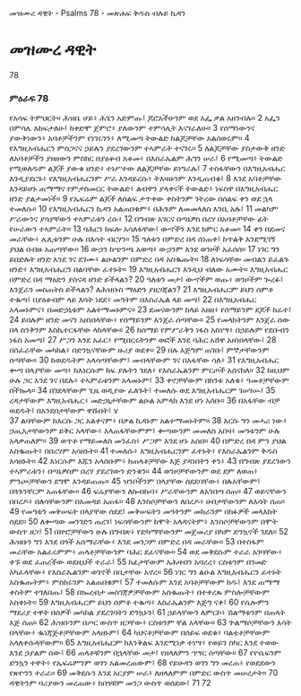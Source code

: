 ﻿
 መዝሙረ ዳዊት - Psalms 78 - መጽሐፍ ቅዱስ ብሉይ ኪዳን
# መዝሙረ ዳዊት
78
### ምዕራፍ 78
የአሳፍ ትምህርት። 
 ሕዝቤ ሆይ፥ ሕጌን አድምጡ፤ ጆሮአችሁንም ወደ አፌ ቃል አዘንብሉ።
2  አፌን በምሳሌ እከፍታለሁ፤ ከቀድሞ ጀምሮ፥ ያለውንም ተምሳሊት እናገራለሁ።
3  የሰማነውንና ያውቅነውን፥ አባቶቻችንም የነገሩንን፥ ለሚመጣ ትውልድ ከልጆቻቸው አልሰወሩም።
4  የእግዚአብሔርን ምስጋናና ኃይሉን ያደረገውንም ተኣምራት ተናገሩ።
5  ለልጆቻቸው ያስታውቅ ዘንድ ለአባቶቻችን ያዘዘውን ምስክር በያዕቆብ አቆመ፥ በእስራኤልም ሕግን ሠራ፤
6  የሚመጣ፥ ትውልድ የሚወለዱም ልጆች ያውቁ ዘንድ፥ ተነሥተው ለልጆቻቸው ይነግራሉ፤
7  ተስፋቸውን በእግዚአብሔር እንዲያደርጉ፥ የእግዚአብሔርንም ሥራ እንዳይረሱ፥ ትእዛዙንም እንዲጠብቁ፤
8  እንደ አባቶቻቸው እንዳይሆኑ ጠማማና የምታስመርር ትውልድ፥ ልብዋን ያላቀናች ትውልድ፥ ነፍስዋ በእግዚአብሔር ዘንድ ያልታመነች።
9  የኤፍሬም ልጆች ለሰልፍ ታጥቀው ቀስትንም ገትረው በሰልፍ ቀን ወደ ኋላ ተመለሱ።
10  የእግዚአብሔርን ኪዳን አልጠበቁም፥ በሕጉም ለመመላለስ እንቢ አሉ፤
11  መልካም ሥራውንና ያሳያቸውን ተኣምራቱን ረሱ፥
12  በግብጽ አገርና በጣኔዎስ በረሃ በአባቶቻቸው ፊት የሠራውን ተኣምራት።
13  ባሕርን ከፍሎ አሳለፋቸው፤ ውኆችን እንደ ክምር አቆመ።
14  ቀን በደመና መራቸው፥ ሌሊቱንም ሁሉ በእሳት ብርሃን።
15  ዓለቱን በምድረ በዳ ሰነጠቀ፤ ከጥልቅ እንደሚገኝ ያህል በብዙ አጠጣቸው።
16  ውኃን ከጭንጫ አወጣ፥ ውኃንም እንደ ወንዞች አፈሰሰ።
17  ነገር ግን ይበድሉት ዘንድ እንደ ገና ደገሙ፥ ልዑልንም በምድረ በዳ አስቈጡት።
18  ለነፍሳቸው መብልን ይፈልጉ ዘንድ፥ እግዚአብሔርን በልባቸው ፈተኑት።
19  እግዚአብሔርን እንዲህ ብለው አሙት። እግዚአብሔር በምድረ በዳ ማዕድን ያሰናዳ ዘንድ ይችላልን?
20  ዓለቱን መታ፤ ውኆችም ወጡ፥ ወንዞችም ጐረፉ፤ እንጀራን መስጠትስ ይችላልን? ለሕዝቡስ ማዕድን ያዘጋጃልን?
21  እግዚአብሔርም ይህን ሰምቶ ተቈጣ፤ በያዕቆብም ላይ እሳት ነደደ፥ መዓትም በእስራኤል ላይ መጣ፤
22  በእግዚአብሔር አላመኑምና፥ በመድኃኒቱም አልተማመኑምና።
23  ደመናውንም ከላይ አዘዘ፥ የሰማይንም ደጆች ከፈተ፤
24  ይበሉም ዘንድ መናን አዘነበላቸው፥ የሰማይንም እንጀራ ሰጣቸው።
25  የመላክትንም እንጀራ ሰው በላ ስንቅንም እስኪተርፋቸው ላከላቸው።
26  ከሰማይ የምሥራቅን ነፋስ አስነሣ፥ በኃይሉም የደቡብን ነፋስ አመጣ፤
27  ሥጋን እንደ አፈር፥ የሚበርሩትንም ወፎች እንደ ባሕር አሸዋ አዘነበላቸው፤
28  በሰፈራቸው መካከል፥ በድንኳናቸውም ዙሪያ ወደቀ።
29  በሉ እጅግም ጠገቡ፤ ምኞታቸውንም ሰጣቸው።
30  ከወደዱትም አላሳጣቸውም፤ መብላቸውም ገና በአፋቸው ሳለ፥
31  የእግዚአብሔር ቍጣ በላያቸው መጣ፥ ከእነርሱም ከፍ ያሉትን ገደለ፥ የእስራኤልንም ምርጦች አሰናከለ።
32  ከዚህም ሁሉ ጋር እንደ ገና በደሉ፥ ተኣምራቱንም አላመኑም፤
33  ቀኖቻቸውም በከንቱ አለቁ፥ ዓመቶቻቸውም በችኰላ።
34  በገደላቸውም ጊዜ ወዲያው ፈለጉት፤ ተመለሱ ወደ እግዚአብሔርም ገሠገሡ፤
35  ረዳታቸውም እግዚአብሔር፥ መድኃኒታቸውም ልዑል አምላክ እንደ ሆነ አሰቡ።
36  በአፋቸው ብቻ ወደዱት፤ በአንደበታቸውም ዋሹበት፤ v  
37  ልባቸውም ከእርሱ ጋር አልቀናም፥ በቃል ኪዳኑም አልተማመኑትም።
38  እርሱ ግን መሓሪ ነው፥ ኃጢአታቸውንም ይቅር አላቸው፥ አላጠፋቸውምም፤ ቍጣውንም መመለስ አበዛ፥ መዓቱንም ሁሉ አላቃጠለም።
39  ወጥቶ የማይመለስ መንፈስ፥ ሥጋም እንደ ሆኑ አሰበ።
40  በምድረ በዳ ምን ያህል አስቈጡት፥ በበረሃም አሳዘኑት።
41  ተመለሱ፥ እግዚአብሔርንም ፈተኑት፥ የእስራኤልንም ቅዱስ አሳዘኑት።
42  እነርሱም እጁን አላሰቡም፥ ከጠላቶቻቸው እጅ ያዳነበትን ቀን፥
43  በግብጽ ያደረገውን ተኣምራቱን፥ በጣኔዎስም በረሃ ያደረገውን ድንቁን።
44  ወንዞቻቸውንም ወደ ደም ለወጠ፥ ምንጮቻቸውን ደግሞ እንዳይጠጡ።
45  ዝንቦችንም በላያቸው ሰደደባቸው፥ በሉአቸውም፤ በጓጉንቸርም አጠፋቸው።
46  ፍሬያቸውን ለኩብኩባ፥ ሥራቸውንም ለአንበጣ ሰጠ።
47  ወይናቸውን በበረዶ፥ በለሳቸውንም በአመዳይ አጠፋ።
48  እንስሶቻቸውን ለበረዶ፥ ሀብታቸውንም ለእሳት ሰጠ።
49  የመዓቱን መቅሠፍት በላያቸው ሰደደ፤ መቅሠፍትን መዓትንም መከራንም በክፉዎች መላእክት ሰደደ።
50  ለቍጣው መንገድን ጠረገ፤ ነፍሳቸውንም ከሞት አላዳናትም፥ እንስሶቻቸውንም በሞት ውስጥ ዘጋ፤
51  በኵሮቻቸውን ሁሉ በግብጽ፥ የድካማቸውንም መጀመሪያ በካም ድንኳኖች ገደለ።
52  ሕዝቡን ግን እንደ በጎች አሰማራቸው፥ እንደ መንጋም በምድረ በዳ መራቸው።
53  በተስፋም መራቸው አልፈሩምም፥ ጠላቶቻቸውንም ባሕር ደፈናቸው።
54  ወደ መቅደሱም ተራራ አገባቸው፥ ቀኙ ወደ ፈጠረችው ወደዚህች ተራራ፤
55  ከፊታቸውም አሕዛብን አባረረ፥ ርስቱንም በገመድ አካፈላቸው፥ የእስራኤልንም ወገኖች በቤታቸው አኖረ።
56  ነገር ግን ልዑል እግዚአብሔርን ፈተኑት አስቈጡትም፥ ምስክሩንም አልጠበቁም፤
57  ተመለሱም እንደ አባቶቻቸውም ከዱ፤ እንደ ጠማማ ቀስትም ተገለበጡ፤
58  በኰረብታ መስገጃዎቻቸውም አስቈጡት፥ በተቀረጹ ምስሎቻቸውም አስቀኑት።
59  እግዚአብሔርም ይህን ሰምቶ ተቈጣ፥ እስራኤልንም እጅግ ናቀ፤
60  የሴሎምን ማደሪያ ተዋት በሰዎች መካከል ያደረገባትን ድንኳኑን፤
61  ኃይላቸውን ለምርኮ፥ ሽልማቱንም በጠላት እጅ ሰጠ።
62  ሕዝቡንም በጦር ውስጥ ዘጋቸው፥ ርስቱንም ቸል አላቸው።
63  ጕልማሶቻቸውን እሳት በላቸው፥ ቈነጃጅቶቻቸውም አላዘኑም፤
64  ካህናቶቻቸውም በሰይፍ ወደቁ፥ ባልቴቶቻቸውም አላለቀሱላቸውም።
65  እግዚአብሔርም ከእንቅልፍ እንደሚነቃ ተነሣ፥ የወይን ስካር እንደ ተወው እንደ ኃያልም ሰው፤
66  ጠላቶቹንም በኋላቸው መታ፤ የዘላለምን ኀሣር ሰጣቸው።
67  የዮሴፍንም ድንኳን ተዋት፥ የኤፍሬምንም ወገን አልመረጠውም፤
68  የይሁዳን ወገን ግን መረጠ፥ የወደደውን የጽዮንን ተራራ።
69  መቅደሱን እንደ አርያም ሠራ፥ ለዘላለምም በምድር ውስጥ መሠረታት።
70  ዳዊትንም ባሪያውን መረጠው፥ ከበጎቹም መንጋ ውስጥ ወሰደው፤
71 
72 

